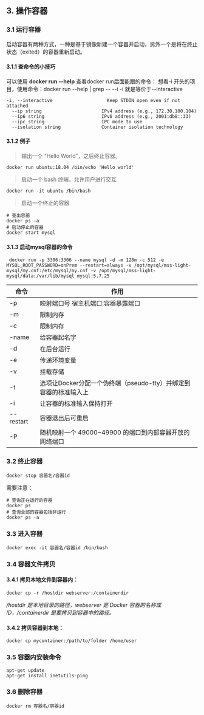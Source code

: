 ## 3. 操作容器
### 3.1 运行容器

启动容器有两种方式，一种是基于镜像新建一个容器并启动，另外一个是将在终止状态（exited）的容器重新启动。

#### 3.1.1 查命令的小技巧
可以使用 **docker run --help** 查看docker run后面能跟的命令：
想看-i 开头的项目，使用命令：docker run --help | grep -- --i
-i 就是等价于--interactive 
```
-i, --interactive                    Keep STDIN open even if not attached
  --ip string                      IPv4 address (e.g., 172.30.100.104)
  --ip6 string                     IPv6 address (e.g., 2001:db8::33)
  --ipc string                     IPC mode to use
  --isolation string               Container isolation technology
```

#### 3.1.2 例子
> 输出一个 “Hello World”，之后终止容器。
```
docker run ubuntu:18.04 /bin/echo 'Hello world'
```
> 启动一个 bash 终端，允许用户进行交互
```
docker run -it ubuntu /bin/bash
```
> 启动一个终止的容器
```
# 查出容器
docker ps -a
# 启动停止的容器
docker start mysql
```
#### 3.1.3 启动mysql容器的命令
```shell
 docker run -p 3306:3306 --name mysql -d -m 128m -c 512 -e MYSQL_ROOT_PASSWORD=onPrem --restart=always -v /opt/mysql/mss-light-mysql/my.cnf:/etc/mysql/my.cnf -v /opt/mysql/mss-light-mysql/data:/var/lib/mysql mysql:5.7.25
```

| 命令 | 作用 |
| --- | --- |
| -p | 映射端口号 宿主机端口:容器暴露端口 |
| -m | 限制内存 |
| -c | 限制内存 |
| -name | 给容器起名字 |
| -d | 在后台运行 |
| -e | 传递环境变量 |
| -v | 挂载存储 |
| -t | 选项让Docker分配一个伪终端（pseudo-tty）并绑定到容器的标准输入上 |
| -i | 让容器的标准输入保持打开 |
| --restart | 容器退出后可重启 |
| -P | 随机映射一个 49000~49900 的端口到内部容器开放的网络端口 |
### 3.2 终止容器
```
docker stop 容器名/容器id
```
需要注意：
```
# 查询正在运行的容器
docker ps
# 查询全部的容器包括非运行
docker ps -a
```
### 3.3 进入容器
```
docker exec -it 容器名/容器id /bin/bash
```
### 3.4 容器文件拷贝
#### 3.4.1 拷贝本地文件到容器内：
```
docker cp -r /hostdir webserver:/containerdir
```
*/hostdir 是本地目录的路径，webserver 是 Docker 容器的名称或 ID，/containerdir 是要拷贝到容器中的路径。*

#### 3.4.2 拷贝容器到本地：
```
docker cp mycontainer:/path/to/folder /home/user
```
### 3.5 容器内安装命令
```
apt-get update
apt-get install inetutils-ping 
```

### 3.6 删除容器
```
docker rm 容器名/容器id
```